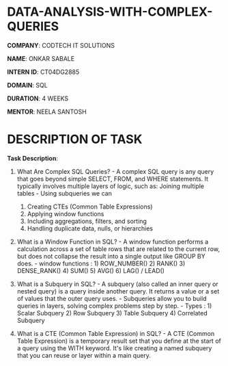 # DATA-ANALYSIS-WITH-COMPLEX-QUERIES

**COMPANY**: CODTECH IT SOLUTIONS

**NAME**: ONKAR SABALE

**INTERN ID**: CT04DG2885 

**DOMAIN**: SQL

**DURATION**: 4 WEEKS

**MENTOR**: NEELA SANTOSH

# DESCRIPTION OF TASK

**Task Description**:
1) What Are Complex SQL Queries?
       - A complex SQL query is any query that goes beyond simple SELECT, FROM, and WHERE statements. It typically involves multiple layers of logic, such as:
Joining multiple tables
       - Using subqueries we can
     1) Creating CTEs (Common Table Expressions)
     2) Applying window functions
     3) Including aggregations, filters, and sorting
     4) Handling duplicate data, nulls, or hierarchies
        
2) What is a Window Function in SQL?
         - A window function performs a calculation across a set of table rows that are related to the current row, but does not collapse the result into a single output like GROUP BY does.
         - window  functions :
            1) ROW_NUMBER()
            2) RANK()
            3) DENSE_RANK()
            4) SUM()
            5) AVG()
            6) LAG() / LEAD()
  
3) What is a Subquery in SQL?
          - A subquery (also called an inner query or nested query) is a query inside another query. It returns a value or a set of values that the outer query uses.
          - Subqueries allow you to build queries in layers, solving complex problems step by step. 
          - Types :
             1) Scalar Subquery
            2) Row Subquery
            3) Table Subquery
            4) Correlated Subquery
4) What is a CTE (Common Table Expression) in SQL?
           - A CTE (Common Table Expression) is a temporary result set that you define at the start of a query using the WITH keyword. It's like creating a named subquery that you can reuse or layer within a main query.
